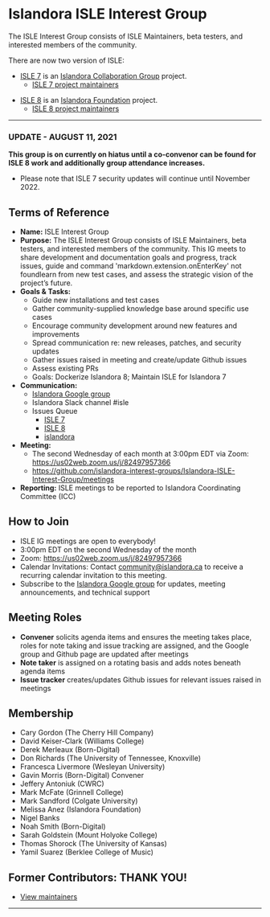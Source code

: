 # Islandora ISLE Interest Group
The ISLE Interest Group consists of ISLE Maintainers, beta testers, and interested members of the community.

There are now two version of ISLE:

* [ISLE 7](https://github.com/Islandora-Collaboration-Group/ISLE) is an [Islandora Collaboration Group](https://github.com/Islandora-Collaboration-Group) project.
  * [ISLE 7 project maintainers](https://github.com/Islandora-Collaboration-Group/ISLE#isle-project-maintainers)
- [ISLE 8](https://github.com/Islandora-Devops/isle-dc) is an [Islandora Foundation](https://islandora.ca) project.
  * [ISLE 8 project maintainers](https://github.com/Islandora-Devops/isle-dc#maintainerssponsors)

---

### UPDATE - AUGUST 11, 2021

**This group is on currently on hiatus until a co-convenor can be found for ISLE 8 work and additionally group attendance increases.**

* Please note that ISLE 7 security updates will continue until November 2022.

## Terms of Reference
* **Name:** ISLE Interest Group
* **Purpose:** The ISLE Interest Group consists of ISLE Maintainers, beta testers, and interested members of the community. This IG meets to share development and documentation goals and progress, track issues, guide and command 'markdown.extension.onEnterKey' not foundlearn from new test cases, and assess the strategic vision of the project’s future.
* **Goals & Tasks:**
  * Guide new installations and test cases
  * Gather community-supplied knowledge base around specific use cases
  * Encourage community development around new features and improvements
  * Spread communication re: new releases, patches, and security updates
  * Gather issues raised in meeting and create/update Github issues
  * Assess existing PRs
  * Goals: Dockerize Islandora 8; Maintain ISLE for Islandora 7
* **Communication:**
  * [Islandora Google group](https://groups.google.com/forum/#!forum/islandora)
  * Islandora Slack channel #isle
  * Issues Queue
    * [ISLE 7](https://github.com/Islandora-Collaboration-Group/ISLE/issues)
    * [ISLE 8](https://github.com/Islandora-Devops/isle-dc/issues)
    * [islandora](https://github.com/Islandora/documentation/issues)
* **Meeting:**
  * The second Wednesday of each month at 3:00pm EDT via Zoom: <https://us02web.zoom.us/j/82497957366>
  * https://github.com/islandora-interest-groups/Islandora-ISLE-Interest-Group/meetings
* **Reporting:** ISLE meetings to be reported to Islandora Coordinating Committee (ICC)

## How to Join
* ISLE IG meetings are open to everybody!
* 3:00pm EDT on the second Wednesday of the month
* Zoom: <https://us02web.zoom.us/j/82497957366>
* Calendar Invitations: Contact community@islandora.ca to receive a recurring calendar invitation to this meeting.
* Subscribe to the [Islandora Google group](https://groups.google.com/forum/#!forum/islandora) for updates, meeting announcements, and technical support

## Meeting Roles
* **Convener** solicits agenda items and ensures the meeting takes place, roles for note taking and issue tracking are assigned, and the Google group and Github page are updated after meetings
* **Note taker** is assigned on a rotating basis and adds notes beneath agenda items
* **Issue tracker** creates/updates Github issues for relevant issues raised in meetings

## Membership
* Cary Gordon (The Cherry Hill Company)
* David Keiser-Clark (Williams College)
* Derek Merleaux (Born-Digital)
* Don Richards (The University of Tennessee, Knoxville)
* Francesca Livermore (Wesleyan University)
* Gavin Morris (Born-Digital) Convener
* Jeffery Antoniuk (CWRC)
* Mark McFate (Grinnell College)
* Mark Sandford (Colgate University)
* Melissa Anez (Islandora Foundation)
* Nigel Banks
* Noah Smith (Born-Digital)
* Sarah Goldstein (Mount Holyoke College)
* Thomas Shorock (The University of Kansas)
* Yamil Suarez (Berklee College of Music)

## Former Contributors: THANK YOU!
* [View maintainers](https://github.com/Islandora-Collaboration-Group/ISLE#former-contributors)

---
